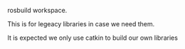 rosbuild workspace.

This is for legeacy libraries in case we need them.

It is expected we only use catkin to build our own libraries
